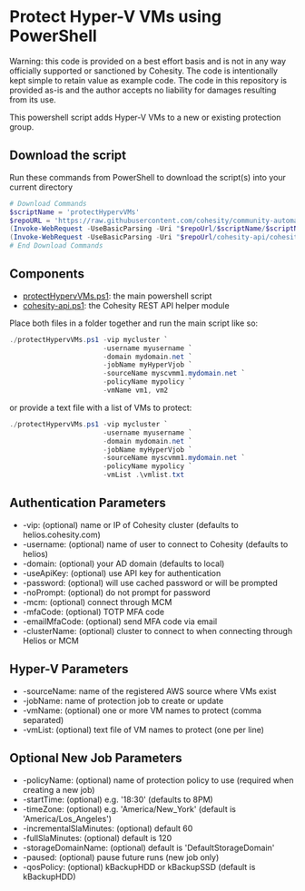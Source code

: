 # Protect Hyper-V VMs using PowerShell

Warning: this code is provided on a best effort basis and is not in any way officially supported or sanctioned by Cohesity. The code is intentionally kept simple to retain value as example code. The code in this repository is provided as-is and the author accepts no liability for damages resulting from its use.

This powershell script adds Hyper-V VMs to a new or existing protection group.

## Download the script

Run these commands from PowerShell to download the script(s) into your current directory

```powershell
# Download Commands
$scriptName = 'protectHypervVMs'
$repoURL = 'https://raw.githubusercontent.com/cohesity/community-automation-samples/main/powershell'
(Invoke-WebRequest -UseBasicParsing -Uri "$repoUrl/$scriptName/$scriptName.ps1").content | Out-File "$scriptName.ps1"; (Get-Content "$scriptName.ps1") | Set-Content "$scriptName.ps1"
(Invoke-WebRequest -UseBasicParsing -Uri "$repoUrl/cohesity-api/cohesity-api.ps1").content | Out-File cohesity-api.ps1; (Get-Content cohesity-api.ps1) | Set-Content cohesity-api.ps1
# End Download Commands
```

## Components

* [protectHypervVMs.ps1](https://raw.githubusercontent.com/cohesity/community-automation-samples/main/powershell/protectHypervVMs/protectHypervVMs.ps1): the main powershell script
* [cohesity-api.ps1](https://raw.githubusercontent.com/cohesity/community-automation-samples/main/powershell/cohesity-api/cohesity-api.ps1): the Cohesity REST API helper module

Place both files in a folder together and run the main script like so:

```powershell
./protectHypervVMs.ps1 -vip mycluster `
                       -username myusername `
                       -domain mydomain.net `
                       -jobName myHyperVjob `
                       -sourceName myscvmm1.mydomain.net `
                       -policyName mypolicy `
                       -vmName vm1, vm2
```

or provide a text file with a list of VMs to protect:

```powershell
./protectHypervVMs.ps1 -vip mycluster `
                       -username myusername `
                       -domain mydomain.net `
                       -jobName myHyperVjob `
                       -sourceName myscvmm1.mydomain.net `
                       -policyName mypolicy `
                       -vmList .\vmlist.txt
```

## Authentication Parameters

* -vip: (optional) name or IP of Cohesity cluster (defaults to helios.cohesity.com)
* -username: (optional) name of user to connect to Cohesity (defaults to helios)
* -domain: (optional) your AD domain (defaults to local)
* -useApiKey: (optional) use API key for authentication
* -password: (optional) will use cached password or will be prompted
* -noPrompt: (optional) do not prompt for password
* -mcm: (optional) connect through MCM
* -mfaCode: (optional) TOTP MFA code
* -emailMfaCode: (optional) send MFA code via email
* -clusterName: (optional) cluster to connect to when connecting through Helios or MCM

## Hyper-V Parameters

* -sourceName: name of the registered AWS source where VMs exist
* -jobName: name of protection job to create or update
* -vmName: (optional) one or more VM names to protect (comma separated)
* -vmList: (optional) text file of VM names to protect (one per line)

## Optional New Job Parameters

* -policyName: (optional) name of protection policy to use (required when creating a new job)
* -startTime: (optional) e.g. '18:30' (defaults to 8PM)
* -timeZone: (optional) e.g. 'America/New_York' (default is 'America/Los_Angeles')
* -incrementalSlaMinutes: (optional) default 60
* -fullSlaMinutes: (optional) default is 120
* -storageDomainName: (optional) default is 'DefaultStorageDomain'
* -paused: (optional) pause future runs (new job only)
* -qosPolicy: (optional) kBackupHDD or kBackupSSD (default is kBackupHDD)
